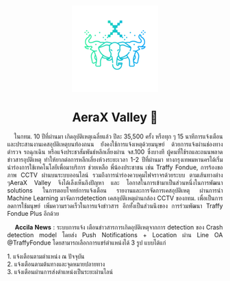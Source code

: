 <p align="center"><img src="https://raw.githubusercontent.com/AeraX-Valley/.github/main/profile/logo_gradient.png" width="40%" /></p>
<h1 align="center">AeraX Valley 🐘</h1>
<p align="justify">&nbsp;&nbsp;&nbsp;&nbsp;ในกทม. 10 ปีที่ผ่านมา เกิดอุบัติเหตุเฉลี่ยแล้ว ปีละ 35,500 ครั้ง หรือทุก ๆ 15 นาทีการแจ้งเตือนและประสานงานเคสอุบัติเหตุบนท้องถนน ยังคงใช้การแจ้งเหตุด้วยมนุษย์ ด้วยการแจ้งผ่านช่องทางตำรวจ รถฉุกเฉิน หรือแจ้งประชาสัมพันธ์หลีกเลี่ยงผ่าน จส.100 ซึ่งบางที ผู้คนที่ใช้รถและถนนพลาดข่าวสารอุบัติเหตุ ทำให้ยากต่อการหลีกเลี่ยงห้วงระยะเวลา 1-2 ปีที่ผ่านมา ทางกรุงเทพมหานครได้เริ่มนำร่องการใช้เทคโนโลยีเพื่อมาบริการ ช่วยเหลือ พี่น้องประชาชน เช่น Traffy Fondue, การร้องขอภาพ CCTV ผ่านบนระบบออนไลน์ รวมถึงการนำร่องควบคุมไฟจราจรด้วยระบบ ตามเส้นทางต่าง ๆAeraX Valley จึงได้เล็งเห็นถึงปัญหา และ โอกาสในการเข้ามาเป็นส่วนหนึ่งในการพัฒนา solutions ในการตอบโจทย์การแจ้งเตือน รายงานและการจัดการเคสอุบัติเหตุ ผ่านการนำ Machine Learning มาจัดการdetection เคสอุบัติเหตุผ่านกล้อง CCTV ของกทม. เพื่อเป็นการลดการใช้มนุษย์ เพิ่มความรวดเร็วในการแจ้งข่าวสาร อีกทั้งเป็นส่วนนึงของ การร่วมพัฒนา Traffy Fondue Plus อีกด้วย
</p>


<p align="justify">&nbsp;&nbsp;&nbsp;&nbsp;<b>Accila News</b> : ระบบการแจ้ง เตือนข่าวสารการเกิดอุบัติเหตุจากการ detection ของ Crash detection model โดยส่ง Push Notifications + Location ผ่าน Line OA @TraffyFondue โดยสามารถเลือกการแชร์ตำแหน่งได้ 3 รูป แบบได้แก่ </p>
  1. แจ้งเตือนตามตําแหน่ง ณ ปัจจุบัน <br/>
  2. แจ้งเตือนตามต้นทางและจุดหมายปลายทาง <br/>
  3. แจ้งเตือนผ่านการส่งตําแหน่งเป็นระยะผ่านไลน์
